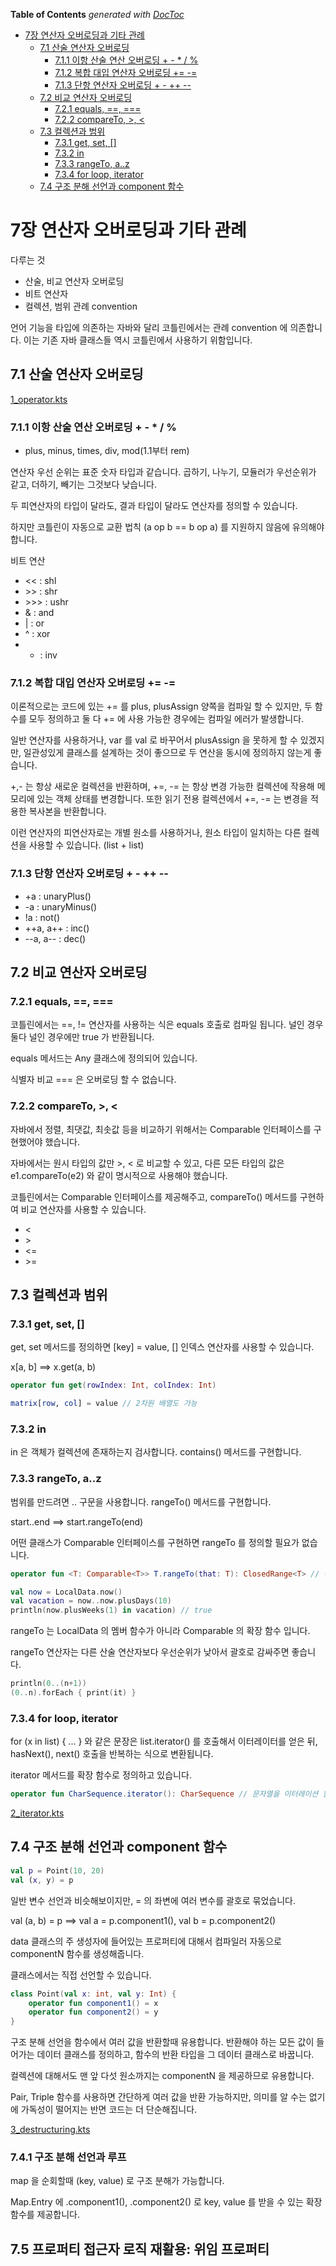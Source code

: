 <!-- START doctoc generated TOC please keep comment here to allow auto update -->
<!-- DON'T EDIT THIS SECTION, INSTEAD RE-RUN doctoc TO UPDATE -->
**Table of Contents**  *generated with [DocToc](https://github.com/thlorenz/doctoc)*

- [7장 연산자 오버로딩과 기타 관례](#7%EC%9E%A5-%EC%97%B0%EC%82%B0%EC%9E%90-%EC%98%A4%EB%B2%84%EB%A1%9C%EB%94%A9%EA%B3%BC-%EA%B8%B0%ED%83%80-%EA%B4%80%EB%A1%80)
  - [7.1 산술 연산자 오버로딩](#71-%EC%82%B0%EC%88%A0-%EC%97%B0%EC%82%B0%EC%9E%90-%EC%98%A4%EB%B2%84%EB%A1%9C%EB%94%A9)
    - [7.1.1 이항 산술 연산 오버로딩 + - * / %](#711-%EC%9D%B4%ED%95%AD-%EC%82%B0%EC%88%A0-%EC%97%B0%EC%82%B0-%EC%98%A4%EB%B2%84%EB%A1%9C%EB%94%A9------%25)
    - [7.1.2 복합 대입 연산자 오버로딩 += -=](#712-%EB%B3%B5%ED%95%A9-%EB%8C%80%EC%9E%85-%EC%97%B0%EC%82%B0%EC%9E%90-%EC%98%A4%EB%B2%84%EB%A1%9C%EB%94%A9---)
    - [7.1.3 단항 연산자 오버로딩 + - ++ --](#713-%EB%8B%A8%ED%95%AD-%EC%97%B0%EC%82%B0%EC%9E%90-%EC%98%A4%EB%B2%84%EB%A1%9C%EB%94%A9-------)
  - [7.2 비교 연산자 오버로딩](#72-%EB%B9%84%EA%B5%90-%EC%97%B0%EC%82%B0%EC%9E%90-%EC%98%A4%EB%B2%84%EB%A1%9C%EB%94%A9)
    - [7.2.1 equals, ==, ===](#721-equals--)
    - [7.2.2 compareTo, >, <](#722-compareto--)
  - [7.3 컬렉션과 범위](#73-%EC%BB%AC%EB%A0%89%EC%85%98%EA%B3%BC-%EB%B2%94%EC%9C%84)
    - [7.3.1 get, set, []](#731-get-set-)
    - [7.3.2 in](#732-in)
    - [7.3.3 rangeTo, a..z](#733-rangeto-az)
    - [7.3.4 for loop, iterator](#734-for-loop-iterator)
  - [7.4 구조 분해 선언과 component 함수](#74-%EA%B5%AC%EC%A1%B0-%EB%B6%84%ED%95%B4-%EC%84%A0%EC%96%B8%EA%B3%BC-component-%ED%95%A8%EC%88%98)

<!-- END doctoc generated TOC please keep comment here to allow auto update -->

# 7장 연산자 오버로딩과 기타 관례

다루는 것

* 산술, 비교 연산자 오버로딩
* 비트 연산자
* 컬렉션, 범위 관례 convention

언어 기능을 타입에 의존하는 자바와 달리 코틀린에서는 관례 convention 에 의존합니다. 이는 기존 자바 클래스들 역시 코틀린에서 사용하기 위함입니다.

## 7.1 산술 연산자 오버로딩

[1_operator.kts](1_operator.kts)

### 7.1.1 이항 산술 연산 오버로딩 + - * / %

* plus, minus, times, div, mod(1.1부터 rem)

연산자 우선 순위는 표준 숫자 타입과 같습니다. 곱하기, 나누기, 모듈러가 우선순위가 같고, 더하기, 빼기는 그것보다 낮습니다.

두 피연산자의 타입이 달라도, 결과 타입이 달라도 연산자를 정의할 수 있습니다.

하지만 코틀린이 자동으로 교환 법칙 (a op b == b op a) 를 지원하지 않음에 유의해야 합니다.

비트 연산

* << : shl
* \>> : shr
* \>>> : ushr
* & : and
* | : or
* ^ : xor
* - : inv
    
### 7.1.2 복합 대입 연산자 오버로딩 += -=

이론적으로는 코드에 있는 += 를 plus, plusAssign 양쪽을 컴파일 할 수 있지만, 두 함수를 모두 정의하고 둘 다 += 에 사용 가능한 경우에는 컴파일 에러가 발생합니다.

일반 연산자를 사용하거나, var 를 val 로 바꾸어서 plusAssign 을 못하게 할 수 있겠지만, 일관성있게 클래스를 설계하는 것이 좋으므로 두 연산을 동시에 정의하지 않는게 좋습니다.

+,- 는 항상 새로운 컬렉션을 반환하며, +=, -= 는 항상 변경 가능한 컬렉션에 작용해 메모리에 있는 객체 상태를 변경합니다. 또한 읽기 전용 컬렉션에서 +=, -= 는 변경을 적용한 복사본을 반환합니다.

이런 연산자의 피연산자로는 개별 원소를 사용하거나, 원소 타입이 일치하는 다른 컬렉션을 사용할 수 있습니다. (list + list)

### 7.1.3 단항 연산자 오버로딩 + - ++ --

* +a : unaryPlus()
* -a : unaryMinus()
* !a : not()
* ++a, a++ : inc()
* --a, a-- : dec()

## 7.2 비교 연산자 오버로딩

### 7.2.1 equals, ==, ===

코틀린에서는 ==, != 연산자를 사용하는 식은 equals 호출로 컴파일 됩니다. 널인 경우 둘다 널인 경우에만 true 가 반환됩니다.

equals 메서드는 Any 클래스에 정의되어 있습니다.

식별자 비교 === 은 오버로딩 할 수 없습니다.

### 7.2.2 compareTo, >, <

자바에서 정렬, 최댓값, 최솟값 등을 비교하기 위해서는 Comparable 인터페이스를 구현했어야 했습니다.

자바에서는 원시 타입의 값만 >, < 로 비교할 수 있고, 다른 모든 타입의 값은 e1.compareTo(e2) 와 같이 명시적으로 사용해야 했습니다.

코틀린에서는 Comparable 인터페이스를 제공해주고, compareTo() 메서드를 구현하여 비교 연산자를 사용할 수 있습니다.

* <
* \>
* <=
* \>=

## 7.3 컬렉션과 범위

### 7.3.1 get, set, []

get, set 메서드를 정의하면 [key] = value, [] 인덱스 연산자를 사용할 수 있습니다.

x[a, b] ==> x.get(a, b)

```kotlin
operator fun get(rowIndex: Int, colIndex: Int)

matrix[row, col] = value // 2차원 배열도 가능
```

### 7.3.2 in

in 은 객체가 컬렉션에 존재하는지 검사합니다. contains() 메서드를 구현합니다.

### 7.3.3 rangeTo, a..z

범위를 만드려면 .. 구문을 사용합니다. rangeTo() 메서드를 구현합니다.

start..end ==> start.rangeTo(end)

어떤 클래스가 Comparable 인터페이스를 구현하면 rangeTo 를 정의할 필요가 없습니다.

```kotlin
operator fun <T: Comparable<T>> T.rangeTo(that: T): ClosedRange<T> // 이 함수는 범위를 반환합니다.

val now = LocalData.now()
val vacation = now..now.plusDays(10)
println(now.plusWeeks(1) in vacation) // true
```

rangeTo 는 LocalData 의 멤버 함수가 아니라 Comparable 의 확장 함수 입니다.

rangeTo 연산자는 다른 산술 연산자보다 우선순위가 낮아서 괄호로 감싸주면 좋습니다.

```kotlin
println(0..(n+1))
(0..n).forEach { print(it) }
```

### 7.3.4 for loop, iterator

for (x in list) { ... } 와 같은 문장은 list.iterator() 를 호출해서 이터레이터를 얻은 뒤, hasNext(), next() 호출을 반복하는 식으로 변환됩니다.

iterator 메서드를 확장 함수로 정의하고 있습니다.

```kotlin
operator fun CharSequence.iterator(): CharSequence // 문자열을 이터레이션 할 수 있게 해줌
```

[2_iterator.kts](2_iterator.kts)

## 7.4 구조 분해 선언과 component 함수

```kotlin
val p = Point(10, 20)
val (x, y) = p
```

일반 변수 선언과 비슷해보이지만, = 의 좌변에 여러 변수를 괄호로 묶었습니다.

val (a, b) = p ==> val a = p.component1(), val b = p.component2()

data 클래스의 주 생성자에 들어있는 프로퍼티에 대해서 컴파일러 자동으로 componentN 함수를 생성해줍니다.

클래스에서는 직접 선언할 수 있습니다.

```kotlin
class Point(val x: int, val y: Int) {
    operator fun component1() = x
    operator fun component2() = y
}
```

구조 분해 선언을 함수에서 여러 값을 반환할때 유용합니다. 반환해야 하는 모든 값이 들어가는 데이터 클래스를 정의하고, 함수의 반환 타입을 그 데이터 클래스로 바꿉니다.

컬렉션에 대해서도 맨 앞 다섯 원소까지는 componentN 을 제공하므로 유용합니다.

Pair, Triple 함수를 사용하면 간단하게 여러 값을 반환 가능하지만, 의미를 알 수는 없기에 가독성이 떨어지는 반면 코드는 더 단순해집니다.

[3_destructuring.kts](3_destructuring.kts)

### 7.4.1 구조 분해 선언과 루프

map 을 순회할때 (key, value) 로 구조 분해가 가능합니다.

Map.Entry 에 .component1(), .component2() 로 key, value 를 받을 수 있는 확장함수를 제공합니다.

## 7.5 프로퍼티 접근자 로직 재활용: 위임 프로퍼티



